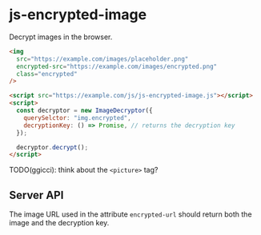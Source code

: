 # js-encrypted-image

Decrypt images in the browser.

```html
<img
  src="https://example.com/images/placeholder.png"
  encrypted-src="https://example.com/images/encrypted.png"
  class="encrypted"
/>

<script src="https://example.com/js/js-encrypted-image.js"></script>
<script>
  const decryptor = new ImageDecryptor({
    querySelctor: "img.encrypted",
    decryptionKey: () => Promise, // returns the decryption key
  });

  decryptor.decrypt();
</script>
```

TODO(ggicci): think about the `<picture>` tag?

## Server API

The image URL used in the attribute `encrypted-url` should return both the image and the decryption key.
